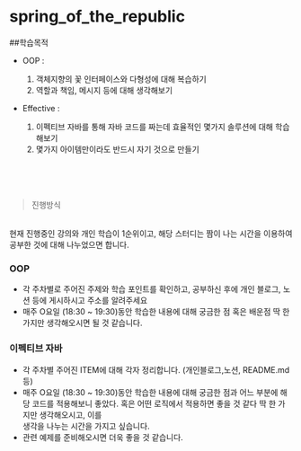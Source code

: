 # spring_of_the_republic


 ##학습목적
 - OOP :
    1. 객체지향의 꽃 인터페이스와 다형성에 대해 복습하기 
    2. 역할과 책임, 메시지 등에 대해 생각해보기
   
 - Effective :
    1. 이펙티브 자바를 통해 자바 코드를 짜는데 효율적인 몇가지 솔루션에 대해 학습해보기 
    2. 몇가지 아이템만이라도 반드시 자기 것으로 만들기

</br>
</br>
</br>

> 진행방식 
</br>
현재 진행중인 강의와 개인 학습이 1순위이고, 해당 스터디는 짬이 나는 시간을 이용하여 공부한 것에 대해 나누었으면 합니다. 

### OOP
* 각 주차별로 주어진 주제와 학습 포인트를 확인하고, 공부하신 후에 개인 블로그, 노션 등에 게시하시고 주소를 알려주세요
* 매주 O요일 (18:30 ~ 19:30)동안 학습한 내용에 대해 궁금한 점 혹은 배운점 딱 한가지만 생각해오시면 될 것 같습니다.


### 이펙티브 자바 

+ 각 주차별 주어진 ITEM에 대해 각자 정리합니다. (개인블로그,노션, README.md 등)
+ 매주 O요일 (18:30 ~ 19:30)동안 학습한 내용에 대해 궁금한 점과 어느 부분에 해당 코드를 적용해보니 좋았다. 혹은 어떤 로직에서 적용하면 좋을 것 같다 딱 한 가지만 생각해오시고, 이를 </br>
  생각을 나누는 시간을 가지고 싶습니다.
+ 관련 예제를 준비해오시면 더욱 좋을 것 같습니다. 


